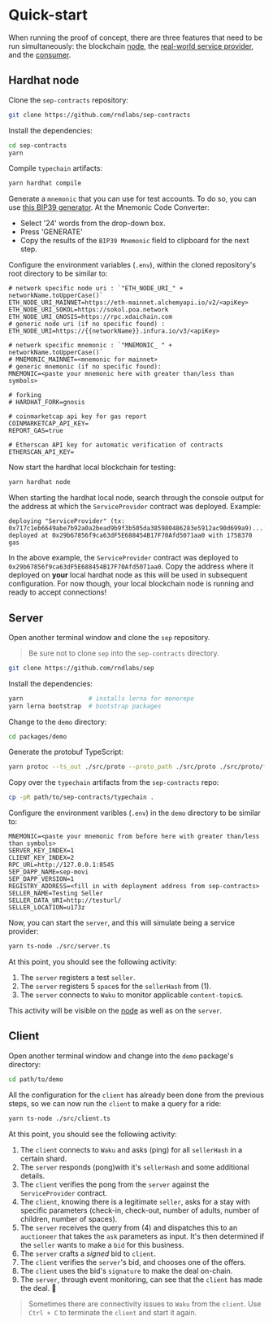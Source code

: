 # Quick-start

When running the proof of concept, there are three features that need to be run simultaneously: the blockchain [node](#hardhat-node), the [real-world service provider](#server), and the [consumer](#client).

## Hardhat node

Clone the `sep-contracts` repository:

```bash
git clone https://github.com/rndlabs/sep-contracts
```

Install the dependencies:

```bash
cd sep-contracts
yarn
```

Compile `typechain` artifacts:

```bash
yarn hardhat compile
```

Generate a `mnemonic` that you can use for test accounts. To do so, you can use [this BIP39 generator](https://iancoleman.io/bip39/). At the Mnemonic Code Converter:

* Select '24' words from the drop-down box.
* Press 'GENERATE'
* Copy the results of the `BIP39 Mnemonic` field to clipboard for the next step.

Configure the environment variables (`.env`), within the cloned repository's root directory to be similar to:

```raw title=".env"
# network specific node uri : `"ETH_NODE_URI_" + networkName.toUpperCase()`
ETH_NODE_URI_MAINNET=https://eth-mainnet.alchemyapi.io/v2/<apiKey>
ETH_NODE_URI_SOKOL=https://sokol.poa.network
ETH_NODE_URI_GNOSIS=https://rpc.xdaichain.com
# generic node uri (if no specific found) :
ETH_NODE_URI=https://{{networkName}}.infura.io/v3/<apiKey>

# network specific mnemonic : `"MNEMONIC_ " + networkName.toUpperCase()`
# MNEMONIC_MAINNET=<mnemonic for mainnet>
# generic mnemonic (if no specific found):
MNEMONIC=<paste your mnemonic here with greater than/less than symbols>

# forking
# HARDHAT_FORK=gnosis

# coinmarketcap api key for gas report
COINMARKETCAP_API_KEY=
REPORT_GAS=true

# Etherscan API key for automatic verification of contracts
ETHERSCAN_API_KEY=
```

Now start the hardhat local blockchain for testing:

```bash
yarn hardhat node
```

When starting the hardhat local node, search through the console output for the address at which the `ServiceProvider` contract was deployed. Example:

```
deploying "ServiceProvider" (tx: 0x717c1eb6649abe7b92a0a2bead9b9f3b505da385980486283e5912ac90d699a9)...: deployed at 0x29b67856f9ca63dF5E688454B17F70Afd5071aa0 with 1758370 gas
```

In the above example, the `ServiceProvider` contract was deployed to `0x29b67856f9ca63dF5E688454B17F70Afd5071aa0`. Copy the address where it deployed on **your** local hardhat node as this will be used in subsequent configuration. For now though, your local blockchain node is running and ready to accept connections!

## Server

Open another terminal window and clone the `sep` repository.

> Be sure not to clone `sep` into the `sep-contracts` directory.

```bash
git clone https://github.com/rndlabs/sep
```

Install the dependencies:

```bash
yarn                  # installs lerna for monorepo
yarn lerna bootstrap  # bootstrap packages
```

Change to the `demo` directory:

```bash
cd packages/demo
```

Generate the protobuf TypeScript:

```bash
yarn protoc --ts_out ./src/proto --proto_path ./src/proto ./src/proto/*
```

Copy over the `typechain` artifacts from the `sep-contracts` repo:

```bash
cp -pR path/to/sep-contracts/typechain .
```

Configure the environment varibles (`.env`) in the `demo` directory to be similar to:

```raw title="packages/demo/.env"
MNEMONIC=<paste your mnemonic from before here with greater than/less than symbols>
SERVER_KEY_INDEX=1
CLIENT_KEY_INDEX=2
RPC_URL=http://127.0.0.1:8545
SEP_DAPP_NAME=sep-movi
SEP_DAPP_VERSION=1
REGISTRY_ADDRESS=<fill in with deployment address from sep-contracts>
SELLER_NAME=Testing Seller
SELLER_DATA_URI=http://testurl/
SELLER_LOCATION=u173z
```

Now, you can start the `server`, and this will simulate being a service provider:

```bash
yarn ts-node ./src/server.ts
```

At this point, you should see the following activity:

1. The `server` registers a test `seller`.
2. The `server` registers 5 `space`s for the `sellerHash` from (1).
3. The `server` connects to `Waku` to monitor applicable `content-topic`s.

This activity will be visible on the [node](#hardhat-node) as well as on the `server`.

## Client

Open another terminal window and change into the `demo` package's directory:

```bash
cd path/to/demo
```

All the configuration for the `client` has already been done from the previous steps, so we can now run the `client` to make a query for a ride:

```bash
yarn ts-node ./src/client.ts
```

At this point, you should see the following activity:

1. The `client` connects to `Waku` and asks (ping) for all `sellerHash` in a certain shard.
2. The `server` responds (pong)with it's `sellerHash` and some additional details.
3. The `client` verifies the pong from the `server` against the `ServiceProvider` contract.
4. The `client`, knowing there is a legitimate `seller`, asks for a stay with specific parameters (check-in, check-out, number of adults, number of children, number of spaces).
5. The `server` receives the query from (4) and dispatches this to an `auctioneer` that takes the `ask` parameters as input. It's then determined if the `seller` wants to make a `bid` for this business.
6. The `server` crafts a *signed* bid to `client`.
7. The `client` verifies the `server`'s bid, and chooses one of the offers.
8. The `client` uses the bid's `signature` to make the deal on-chain.
9. The `server`, through event monitoring, can see that the `client` has made the deal. 🥳


>Sometimes there are connectivity issues to `Waku` from the `client`. Use `Ctrl + C` to terminate the `client` and start it again.